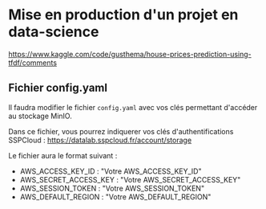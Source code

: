 # Mise en production d'un projet en data-science

https://www.kaggle.com/code/gusthema/house-prices-prediction-using-tfdf/comments

## Fichier config.yaml

Il faudra modifier le fichier `config.yaml` avec vos clés permettant d'accéder au stockage MinIO.

Dans ce fichier, vous pourrez indiquerer vos clés d'authentifications SSPCloud : https://datalab.sspcloud.fr/account/storage

Le fichier aura le format suivant :

- AWS_ACCESS_KEY_ID : "Votre AWS_ACCESS_KEY_ID"
- AWS_SECRET_ACCESS_KEY : "Votre AWS_SECRET_ACCESS_KEY"
- AWS_SESSION_TOKEN : "Votre AWS_SESSION_TOKEN"
- AWS_DEFAULT_REGION : "Votre AWS_DEFAULT_REGION"
